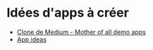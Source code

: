 # Idées d'apps à créer

- [Clone de Medium - Mother of all demo apps](https://github.com/gothinkster/realworld)
- [App ideas](https://github.com/florinpop17/app-ideas)
